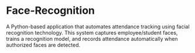 # Face-Recognition
A Python-based application that automates attendance tracking using facial recognition technology. This system captures employee/student faces, trains a recognition model, and records attendance automatically when authorized faces are detected.

